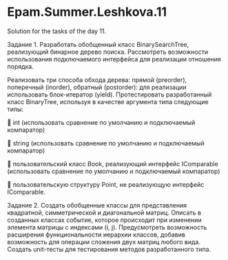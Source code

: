 # Epam.Summer.Leshkova.11
Solution for the tasks of the day 11.

Задание 1. Разработать обобщенный класс BinarySearchTree, реализующий бинарное дерево поиска. 
Рассмотреть возможности использования подключаемого интерфейса для реализации отношения порядка. 

Реализовать три способа обхода дерева: прямой (preorder), поперечный (inorder), обратный (postorder): 
для реализации использовать блок-итератор (yield). 
Протестировать разработанный класс BinaryTree<TItem>, используя в качестве аргумента типа следующие типы:

	int (использовать сравнение по умолчанию и подключаемый компаратор)

	string (использовать сравнение по умолчанию и подключаемый компаратор)

	пользовательский класс Book, реализующий интерфейс IComparable (использовать сравнение по умолчанию и подключаемый компаратор)

	пользовательскую структуру Point, не реализующую интерфейс IComparable.

Задание 2. Создать обобщенные классы для представления квадратной, симметрической и диагональной матриц.
Описать в созданных классах событие, которое происходит при изменении элемента матрицы с индексами (i, j). 
Предусмотреть возможность расширения функциональности иерархии классов, добавив возможность для операции сложения двух матриц любого вида.
Создать unit-тесты для тестирования методов разработанного типа.
